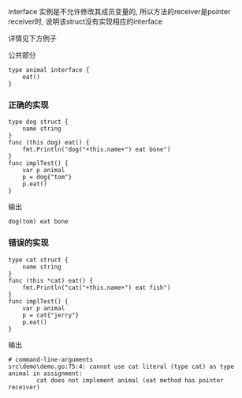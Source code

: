 interface 实例是不允许修改其成员变量的, 所以方法的receiver是pointer receiver时, 说明该struct没有实现相应的interface

详情见下方例子

公共部分
```golang
type animal interface {
	eat()
}
```

### 正确的实现
```golang
type dog struct {
	name string
}
func (this dog) eat() {
	fmt.Println("dog("+this.name+") eat bone")
}
func implTest() {
	var p animal 
	p = dog{"tom"}
	p.eat()
}
```
输出
```
dog(tom) eat bone
```

### 错误的实现
```golang
type cat struct {
	name string
}
func (this *cat) eat() {
	fmt.Println("cat("+this.name+") eat fish")
}
func implTest() {
	var p animal 
	p = cat{"jerry"}
	p.eat()
}
```
输出
```
# command-line-arguments
src\demo\demo.go:75:4: cannot use cat literal (type cat) as type animal in assignment:
        cat does not implement animal (eat method has pointer receiver)
```
